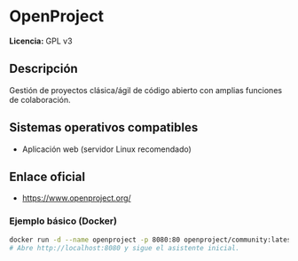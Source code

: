 # OpenProject

**Licencia:** GPL v3

## Descripción
Gestión de proyectos clásica/ágil de código abierto con amplias funciones de colaboración.

## Sistemas operativos compatibles
- Aplicación web (servidor Linux recomendado)

## Enlace oficial
- https://www.openproject.org/

### Ejemplo básico (Docker)
```bash
docker run -d --name openproject -p 8080:80 openproject/community:latest
# Abre http://localhost:8080 y sigue el asistente inicial.
```

